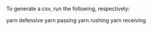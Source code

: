 To generate a csv, run the following, respectively:

yarn defensive
yarn passing
yarn rushing
yarn receiving
